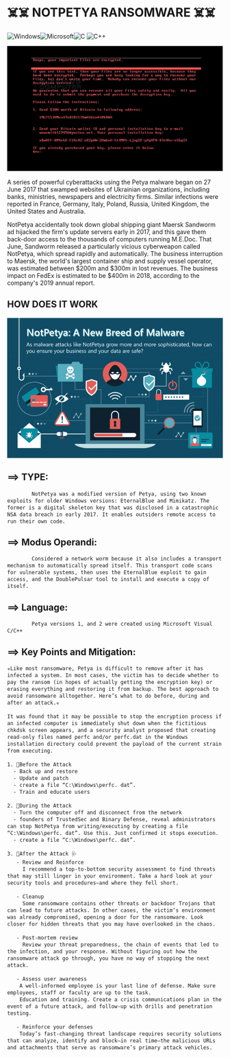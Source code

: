 # ☠️☠️ NOTPETYA RANSOMWARE ☠️☠️ 
![Windows](https://img.shields.io/badge/Windows-0078D6?style=for-the-badge&logo=windows&logoColor=white)![Microsoft](https://img.shields.io/badge/Microsoft-0078D4?style=for-the-badge&logo=microsoft&logoColor=white)![C](https://img.shields.io/badge/c-%2300599C.svg?style=for-the-badge&logo=c&logoColor=white) ![C++](https://img.shields.io/badge/c++-%2300599C.svg?style=for-the-badge&logo=c%2B%2B&logoColor=white)

![This is an image](notpetya.jpg)

A series of powerful cyberattacks using the Petya malware began on 27 June 2017 that swamped websites of Ukrainian organizations, including banks, ministries, newspapers and electricity firms. Similar infections were reported in France, Germany, Italy, Poland, Russia, United Kingdom, the United States and Australia. 

NotPetya accidentally took down global shipping giant Maersk
Sandworm ad hijacked the firm's update servers early in 2017, and this gave them back-door access to the thousands of computers running M.E.Doc. That June, Sandworm released a particularly vicious cyberweapon called NotPetya, which spread rapidly and automatically. The business interruption to Maersk, the world's largest container ship and supply vessel operator, was estimated between $200m and $300m in lost revenues. The business impact on FedEx is estimated to be $400m in 2018, according to the company's 2019 annual report.

## HOW DOES IT WORK
![This is an image](notpetya2.png)

## ==> TYPE:           
            NotPetya was a modified version of Petya, using two known exploits for older Windows versions: EternalBlue and Mimikatz. The former is a digital skeleton key that was disclosed in a catastrophic NSA data breach in early 2017. It enables outsiders remote access to run their own code. 

## ==> Modus Operandi:  
            Considered a network worm because it also includes a transport mechanism to automatically spread itself. This transport code scans for vulnerable systems, then uses the EternalBlue exploit to gain access, and the DoublePulsar tool to install and execute a copy of itself.

## ==> Language:        
            Petya versions 1, and 2 were created using Microsoft Visual C/C++
            
## ==> Key Points and Mitigation:
```
☣️Like most ransomware, Petya is difficult to remove after it has infected a system. In most cases, the victim has to decide whether to pay the ransom (in hopes of actually getting the encryption key) or erasing everything and restoring it from backup. The best approach to avoid ransomware alltogether. Here’s what to do before, during and after an attack.☣️

It was found that it may be possible to stop the encryption process if an infected computer is immediately shut down when the fictitious chkdsk screen appears, and a security analyst proposed that creating read-only files named perfc and/or perfc.dat in the Windows installation directory could prevent the payload of the current strain from executing.

1. 💉Before the Attack
  - Back up and restore
  - Update and patch
  - create a file “C:\Windows\perfc. dat”.
  - Train and educate users
  
2. 💊During the Attack
  - Turn the computer off and disconnect from the network
  - founders of TrustedSec and Binary Defense, reveal administrators can stop NotPetya from writing/executing by creating a file “C:\Windows\perfc. dat”. Use this. Just confirmed it stops execution.
  - create a file “C:\Windows\perfc. dat”.
  
3. 💊After the Attack 🩺
   - Review and Reinforce
     I recommend a top-to-bottom security assessment to find threats that may still linger in your environment. Take a hard look at your security tools and procedures—and where they fell short.

   - Cleanup
     Some ransomware contains other threats or backdoor Trojans that can lead to future attacks. In other cases, the victim’s environment was already compromised, opening a door for the ransomware. Look closer for hidden threats that you may have overlooked in the chaos.
    
   - Post-mortem review
     Review your threat preparedness, the chain of events that led to the infection, and your response. Without figuring out how the ransomware attack go through, you have no way of stopping the next attack.
     
   - Assess user awareness
    A well-informed employee is your last line of defense. Make sure employees, staff or faculty are up to the task.
    Education and training. Create a crisis communications plan in the event of a future attack, and follow-up with drills and penetration testing.
    
   - Reinforce your defenses
    Today’s fast-changing threat landscape requires security solutions that can analyze, identify and block—in real time—the malicious URLs and attachments that serve as ransomware’s primary attack vehicles.

```


